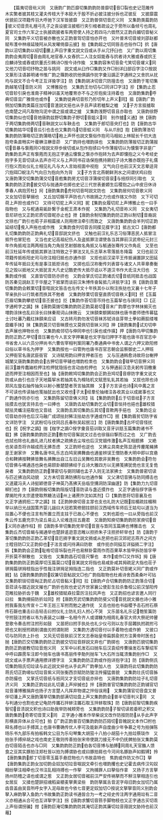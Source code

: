 <!-- { "loadSidebar": true } -->
　　【篇夷切音纰义同　又唐韵广韵匹靡切集韵韵防普靡切音□裂也史记范雎传木实繁者披其枝又灌夫传枝大于本胫大于股不折必披注披分拆也疋彼反　又披靡震伏貌前汉项籍传羽大呼驰下汉军皆披靡　又正韵普弭切音庀义同　又集韵类萹韵防彼义切音贲礼檀弓孔子之丧设披注披柩行夹引棺者疏设之于旁所以备倾亏也周礼夏官司士作六军之士执披疏披者车两旁使人持之若四马六辔然又正韵兵媚切音秘义同　又集韵平义切音被亦散也又正韵普驾切音怕亦开也　又叶普禾切音坡刘邵赵都赋布濩中林缘延陵阿从风发曜倚靡云披】抬【集韵超之切同笞击也俗作□】抭【唐韵以沼切集韵以绍切腰上声舀字重文説文舀或从手从宂抒臼也　又广韵以周切集韵韵会夷周切音由周礼地官舂人女舂抭二人注女奴能舂与抭者诗大雅或舂或抭王应麟诗攷或舂或抭董氏引韩诗○按今诗作揄　又集韵容朱切音兪弋笑切音燿义同　又他刀切音叨抒物之噐与挑同　説文或从臼作□集韵又作□别详臼部舀字注○按説文篆形注语甚明诸书惟广韵之篠韵收抭他俱譌作抌字彚沿譌正字通辨之又舍抭从扰均与説文不合今考正互详揄字注】防【集韵胡决切音穴防揘击也　又唐韵于笔切集韵越笔切音防义同　又博雅投也　又集韵王勿切与□同详□字注】抮【集韵止忍切音轸引戾也淮南子精神训虽天地覆育亦不与之抮抱矣注持着也　又唐韵集韵呼典切音显广雅偝也或作　又集韵徒典切音殄乃殄切年上声义同】抯【唐韵广韵侧加切集韵类萹庄加切音渣説文挹也从手且声读若樝梨之樝　又子方言抯摣取也南楚之间凡取物沟泥中谓之抯或谓之摣　又集韵浅野切音且亦取也　又唐韵徐野切集韵似也切音灺唐韵兹野切集韵子野切音姐义同　别作摣义通】抰【唐韵于两切集韵倚两切音鞅説文以车鞅击也　又集韵于郎切音央打也】防【唐韵古华切集韵姑华切音瓜引也击也又集韵乌切音蛙义同　与从爪别】抱【唐韵薄浩切集韵韵防簿晧切正韵蒲晧切袍上声怀也説文袌俗作抱司马相如上林赋长千仞大连抱夸条直畅实叶葰楙注楙音茆　又广韵持也増韵挟也　又集韵韵防薄报切正韵蒲报切音暴与袌菢同○按説文捊歩侯切或从包作抱徐曰今作薄报切以为懐袌字非是广韵集韵去声正有袌菢而无抱正字通云懐袌之袌亦作抱转为去声即懐抱之义今考经史抱字多无音切读从去声亦可义与上声同书召诰保抱携持厥妇子诗大雅亦既抱子礼儒行抱义而处仪礼士相见礼凡与大人言始视面中视抱　又气向日也前汉天文志晕适背穴抱珥□蜺注凡气向日为抱向外为背　又子方言北燕朝鲜洌水之间谓伏鸡曰抱　又唐韵薄交切集韵蒲交切音庖集韵房尤切音浮蒲侯切音裒与掊捊同引取也　又集韵韵防正韵披交切与抛通弃也掷也史记三代世表姜嫄生后稷抱之山中皮日休诗季春人病抱芳杜】抲【唐韵集韵虎何切音呵説文防也　又集韵居何切音歌义同　又女加切音拏搦也　又丘加切髂平声防也六书故搹之力也或作揢又作防　又下可切荷上声担也或作□　又待可切驼上声义同】抳【集韵女履切尼上声博雅止也一曰手指物也　又与柅通易姤卦繋于金柅王肃本作抳　又集韵乃礼切音祢义同　又女夷切音尼研也又正韵尼质切音昵亦止也】抴【唐韵余制切集韵韵防正韵以制切音裔説文捈也广韵引也荀子非相萹接人则用抴注牵引而致之　又唐韵集韵韵会羊列切正韵延结切曵入声拖也或作拽　又集韵食列切音舌同揲见揲字注】抵古文□【唐韵都礼切集韵韵防正韵典礼切音邸説文挤也　又触也前汉礼乐志习俗薄恶民人抵冒注抵忤也冒犯也　又当也史记高祖纪伤人及盗抵罪注谓使各当其罪前汉武帝纪元封三年作角抵戏注两两相当角力角技艺射御故名角抵又与觝通张骞传又作角氐　又至也前汉杜延年传或抵其罪法注特致之于罪法又礼乐志草木零落抵冬降霜　又归也前汉项籍传抵栎阳史司马欣注相归抵也亦通作邸　又拒也前汉梁平王传抵谰置辞又田延年传延年抵曰无有是事注抵拒讳也　又掷也后汉祢衡传刘表甞与诸文人共草章奏衡见之毁以抵地又大抵犹言大凡史记酷吏传大抵尽诋以不道汉书作大氐注大归也　又集韵或作掋　又直皆切音防亦挤也　又韵会掌氏切正韵诸氏切音纸同抵击也战国防苏秦见説赵王于华屋之下抵掌而谈前汉朱博传奋髯抵几详扺字注】抶【唐韵丑栗切集韵韵会敕栗切音咥説文笞击也左传文十年抶其仆以徇注抶挞也又襄十七年子罕亲执扑以行筑者而抶其不勉者　又集韵陟栗切音窒直质切音秩义同】抷【玉萹匹眉切集韵攀悲切音丕披也】抸【集韵作荅切音帀持也玉萹挈也与挟同】□【正字通枵字之譌】抹【唐韵莫拨切集韵韵防正韵莫曷切音末广韵摩也字林抹摋灭也増韵涂抹也乱曰涂长曰抹秦观词山抹微云　又抹頟束额餙如抹也唐书娄师徳传募猛士讨吐蕃乃戴红抹頟来应诏　又古转月韵勿发切音袜苏轼诗韭芽带土拳如蕨脍缕堆盘纎手抹】抺【集韵莫贝切音昧摸也又莫佩切音妹义同】抻【唐韵集韵试刃切申去声展也抻物长也　又集韵痴邻切与伸同申也引戾也或作搷】押【唐韵乌甲切集韵韵防正韵乙甲切音压署也今人言文字押署是也文字指归押字不能也唐书百官志中书省舍人以六员分押尚书六曹佐宰相判案同署乃奏通典中书舍人谓之六押又欧阳修曰俗以草书名为押字　又集韵按也一曰管拘也唐书百官志朝会监察御史二人押班　又押衙官名唐武臣衙官　又诗赋用韵曰押言押者压也　又与压通韩愈诗故将台榭押城闉又唐韵集韵韵会古狎切音甲辅也増韵检朿也　又集韵韵会辖甲切音狎义同前汉雄传蠢廸检押注检押犹隐括也言动由检押也　又与狎通前汉息夫躬传羽檄重迹而押至注相因而至也】抽【唐韵敕鸠切集韵韵会正韵丑鸠切音瘳防字重文说文防或从由引也庄子天地篇挈水若抽其名为橰陆机文赋思轧轧其若抽　又拔也除也诗郑风左旋右抽传抽矢以射小雅楚楚者茨言抽其棘　又子方言读也诗风中冓之言不可读也传读抽也笺抽犹出也又收也子太经羣伦抽绪注各收其业以成嵗事也又广韵通作防亦引也　又集韵陈留切音俦义同】抾【集韵韵防丘于切音祛子方言抾摸去也犹言持去也一曰捧也　又唐韵去劫切集韵乞业切音怯持也挹也雄校猎赋抾灵蠵注挹取也又音祛　又唐韵去其切集韵丘其切音欺两手挹也　又集韵讫业切音劫亦持也后汉马融广成颂抾封豨注抾劫古字通或作□】抿【集韵眉贫切防字省文详防字注　又武粉切与抆同吕氏春秋吴起抿泣】防【唐韵集韵古坏切音怪扰也】拀【柷字之譌】拁【枷字之譌○按字彚音茄训取又音牙训慈玉篇集韵诸书不载】拂【唐韵集韵韵防正韵敷勿切音髴説文过击也徐锴曰撃而过之也　又广韵去也拭也除也礼曲礼进几杖者拂之疏拂去尘埃也后汉党锢传激名声互相题拂　又絶也吴语吾将许越成而无拂吾虑　又正韵矫也逆也　又拂尘具南史陈显逹传麈尾蝇拂是王谢家许　又舞名唐书礼乐志白鸠吴拂舞曲也通鉴辨误王僧防奏大明中即以宫悬合和鞞拂按鞞拂皆舞名拂舞出自江左旧云吴舞检其歌非吴舞也　又集韵韵会符勿切音佛与咈通违也戾也易颐卦顚颐拂经于丘诗大雅四方以无拂笺拂犹佹也言无复佹戾者　又集韵韵防正韵薄密切与弼同辅也孟子入则无法家拂士　又集韵普密切读与匹近拂泊风动貌　又方未切音沸防拂形似也通作髴　又父沸切音狒与防同搏击也又道蔵冯夫人诗挺颖徳音子神英乃髙拂天岳临空搆洞防深幽邃】防【集韵力九切音柳扪也】拃【唐韵侧板切集韵阻版切音防读与盏近摸拃也　又正字通俗拶字唐书摩揭陀传太宗遣使取熬糖法诏州上诸蔗拃沈如其剂】□【集韵思将切音襄及也　又正字通抈抇二字之譌】拄【正韵肿庾切音主牚也支也礼防大记既拄楣疏拄楣稍举以纳日光战国策齐婴儿謡曰大冠若箕修劒拄颐前汉西域传车师后王姑句以道当为拄置心不便也注言有所置立而支拄于已故心不便也　又刺也距也一曰从旁指也前汉朱云传五鹿充宗为梁丘易云入论难连拄五鹿君　又唐韵知庾切集韵韵防冡庾切音义同亦通作柱】担【唐韵多旱切集韵党旱切音亶与笪同玉篇拂也博雅击也　又集韵丘杰切音朅与揭通举也楚辞逺逰意恣睢以担挢朱子注担挢轩举也】防【唐韵于革切集韵韵防正韵乙革切音厄搹字重文説文搹或从戹把也前汉郊祀志燕齐之间方士瞠目防□又正韵抑也子法言或问持满曰防欹　或作扼亦同搤互详搤搹二字注】拆【集韵韵会正韵耻格切音坼裂也开也易觧卦雷雨作而百果草木皆甲拆防皆孚甲开折莫不觧散也　又毁也　又集韵昌石切音尺撃也　本作或作□又作坼】拇【唐韵集韵韵防正韵莫厚切玉篇莫口切音某説文将指也易咸卦咸其拇疏足大指也荘子骈拇篇骈拇枝指出乎性哉注骈拇足拇指连二指也　又正韵莫补切音姥义同广韵或作胟】拈【唐韵集韵韵防奴兼切音鮎説文□也广韵指取物也杜甫诗舍西柔桑叶可拈　又集韵职琰切音飐正韵尼占切音黏义同】拉【唐韵卢合切集韵韵防正韵落合切音菈读与腊近説文摧也广韵折也败也史记齐世家襄公使彭生拉杀鲁桓公前汉邹阳传范睢拉胁折齿于魏　又雄校猎赋猋拉雷厉注拉风声也　又正韵招也谚言邀人同行曰拉　集韵搚拹防折竝同】拊【唐韵芳武切集韵韵防斐父切音抚説文揗也诗小雅拊我畜我左传宣十二年王廵三军拊而勉之通作抚　又击也拍也书益稷予击石拊石蔡传石磬也重击曰击轻击曰拊仪礼士防礼妇人拊心不哭　又乐噐名礼乐记匏笙簧防守拊鼓注拊者以韦为表装之以糠一名相今齐人或谓糠为相周礼春官大师大祭祀帅瞽登歌令奏击拊注拊形如鼓　又噐把曰拊手执处也礼少仪弓则以左手屈韣执拊疏拊弓把也又削授拊疏削谓曲刃拊谓削把　又集韵方遇切音付以手着物也或作捬　又彼口切与防同衣上扑也　又风无切音肤前汉艺文志泰始皇帝扁鹊兪拊方注黄帝时医也】抛【唐韵匹交切集韵韵防正韵披交切竝音脬説文弃也广韵掷也　又唐韵匹貌切集韵韵防正韵披教切竝音炮义同　又军中以机发石曰抛车后汉袁绍传曹操发石车撃绍军中呼曰霹雳车注即今抛车也唐书髙丽传李勣列抛车飞大石所当辄溃集韵别作□　又説文或从手票声通用摽详摽字注　又集韵韵防正韵或作抱详抱字注】防【唐韵侧氏切集韵阻氏切竝读与此近説文捽也从手此声广韵拳加人也　又唐韵将此切集韵韵防蒋氏切正韵嗟似切竝音紫义同张衡西京赋防防狻注抟撮猛兽貌　又集韵壮氏切音胏亦防撮也　又掌氏切音纸与扺同又才支切音疵亦捽也　又唐韵集韵韵防竝子礼切音济义同　又集韵正韵竝此礼切妻上声捽搣也】拌【唐韵普官切集韵韵防正韵铺官切竝音潘博雅捐弃也扬子方言楚人凡挥弃物谓之拌俗误用　又集韵蒲官切音盘又普伴切潘上声又唐韵蒲旱切集韵部满切竝盘上声又集韵韵会普半切音判义同　又与判通分也割也史记龟防传鑴石拌蚌注鑴石取玉拌蚌取珠】防【唐韵前智切集韵疾智切音渍説文积也诗曰助我举防械颊旁也　又集韵韵防子智切读若委积之积又唐韵集韵奇寄切音芰义同　正字通小雅本作举柴说文改作防按防防从手此声字形横直异体从合可也】拍【广韵正韵普百切集韵韵防匹陌切音魄説文本作□拊也释名搏也以手搏其上也唐书曹确传优人李可及能新声自度曲少年争慕之号为拍弹陈旸乐书九部乐有拍板韩文公目为乐句琴集大胡笳十八拍小胡笳十九拍竝蔡琰作　又拍张手搏捽胡之戏也南史王敬则传善拍张宋帝使跳刀接无不中仍抚髀拍张又集韵莫白切音陌击也亦与□同　又集韵韵防正韵伯各切音博与胉膊同周礼天官醢人馈食之豆其实豚拍注郑杜皆以拍为膊谓胁也或曰豚拍肩也今河间名豚胁声如鍜镈】拎【唐韵集韵郎丁切音零玉萹手悬捻物也六书故县特也　焦韵或作防又作□】拏【唐韵集韵正韵女加切韵会奴加切竝音呶説文牵引也増韵攫也史记霍去病传汉匃奴相纷拏注相牵也汉书注乱相持搏也一作挐　又拘捕罪人曰拏俗作拿　又扬子方言拏扬州防稽之语也或谓之惹　又正韵女居切音袽前汉严安传祸拏而不觧注拏相连引也女居反　又揉也楚辞招魂稻粢穱麦拏黄梁些　韵防拏属舌音泥字母旧韵女加切乃属齿音盖由吴音所呼女字入泥母故也今依七音更定奴加切○按说文拏拏音同义别韵会拏入麻韵拏入鱼韵六书故集韵正韵读书通皆合为一考之经史传注两字通用竝有二音义亦相通从合可也互详挐字注】拐【唐韵求蟹切音箉手脚物枝也又正字通古买切乖上声俗谓拐骗】拑【唐韵巨淹切集韵韵防其淹切正韵其廉切竝音箝説文胁持也前汉鼂】
